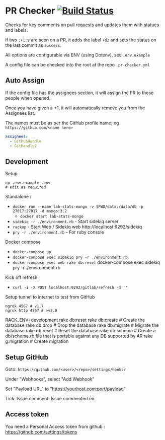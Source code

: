 # PR Checker [![Build Status](https://travis-ci.org/IanVaughan/pr-checker.svg?branch=master)](https://travis-ci.org/IanVaughan/pr-checker)

Checks for key comments on pull requests and updates them with statues and labels.

If two `:+1:`s are seen on a PR, it adds the label `+d2` and sets the status on the last commit as `success`.

All options are configurable via ENV (using Dotenv), see `.env.example`

A config file can be checked into the root at the repo `.pr-checker.yml`

## Auto Assign

If the config file has the assignees section, it will assign the PR to those people when opened.

Once you have given a +1, it will automatically remove you from the Assignees list.

The names must be as per the GitHub profile name, eg `https://github.com/<name here>`

```yaml
assignees:
  - GithubHandle
  - GitHandle2
```

## Development

Setup

    cp .env.example .env
    # edit as required

Standalone :

* `docker run --name lab-stats-mongo -v $PWD/data:/data/db -p 27017:27017 -d mongo:3.2`
  * `docker start lab-stats-mongo`
* `sidekiq -r ./environment.rb` - Start sidekiq server
* `rackup`                      - Start Web / Sidekiq web http://localhost:9292/sidekiq
* `pry -r ./environment.rb`     - For ruby console

Docker compose

* `docker-compose up`
* `docker-compose exec sidekiq pry -r ./environment.rb`
* `docker-compose exec web rake db:reset`
docker-compose exec sidekiq pry -r ./environment.rb


Kick off refresh

* `curl -i -X POST localhost:9292/gitlab/refresh -d ''`

Setup tunnel to internet to test from GitHub

    ngrok 4567 # v1.7
    ngrok http 4567 # >v2.0



RACK_ENV=development rake db:reset
rake db:create    # Create the database
rake db:drop      # Drop the database
rake db:migrate   # Migrate the database
rake db:reset     # Reset the database
rake db:schema    # Create a db/schema.rb file that is portable against any DB supported by AR
rake g:migration  # Create migration

## Setup GitHub

Goto: `https://github.com/<user>/<repo>/settings/hooks/`

Under "Webhooks", select "Add Webhook"

Set "Payload URL" to "https://yourhost.com:port/payload"

Tick: Issue comment: Issue commented on.

## Access token

You need a Personal Access token from github : https://github.com/settings/tokens
